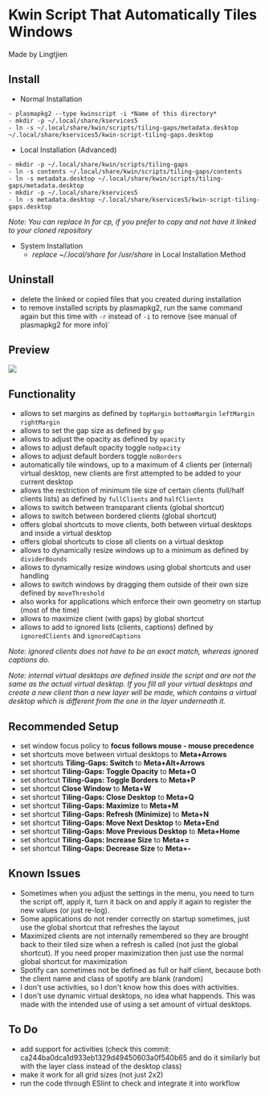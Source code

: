 # Kwin Script That Automatically Tiles Windows
Made by Lingtjien

## Install

- Normal Installation

```
- plasmapkg2 --type kwinscript -i *Name of this directory*
- mkdir -p ~/.local/share/kservices5
- ln -s ~/.local/share/kwin/scripts/tiling-gaps/metadata.desktop ~/.local/share/kservices5/kwin-script-tiling-gaps.desktop
```

- Local Installation (Advanced)

```
- mkdir -p ~/.local/share/kwin/scripts/tiling-gaps
- ln -s contents ~/.local/share/kwin/scripts/tiling-gaps/contents
- ln -s metadata.desktop ~/.local/share/kwin/scripts/tiling-gaps/metadata.desktop
- mkdir -p ~/.local/share/kservices5
- ln -s metadata.desktop ~/.local/share/kservices5/kwin-script-tiling-gaps.desktop
```

*Note: You can replace ln for cp, if you prefer to copy and not have it linked to your cloned repository*

- System Installation
  - *replace ~/.local/share for /usr/share* in Local Installation Method

## Uninstall  

- delete the linked or copied files that you created during installation 
- to remove installed scripts by plasmapkg2, run the same command again but this time with `-r` instead of `-i` to remove (see manual of plasmapkg2 for more info)`

## Preview
![](preview/tiling-gaps.gif)

## Functionality
- allows to set margins as defined by `topMargin` `bottomMargin` `leftMargin` `rightMargin`
- allows to set the gap size as defined by `gap`
- allows to adjust the opacity as defined by `opacity`
- allows to adjust default opacity toggle `noOpacity`
- allows to adjust default borders toggle `noBorders`
- automatically tile windows, up to a maximum of 4 clients per (internal) virtual desktop, new clients are first attempted to be added to your current desktop
- allows the restriction of minimum tile size of certain clients (full/half clients lists) as defined by `fullClients` and `halfClients`
- allows to switch between transparant clients (global shortcut)
- allows to switch between bordered clients (global shortcut)
- offers global shortcuts to move clients, both between virtual desktops and inside a virtual desktop
- offers global shortcuts to close all clients on a virtual desktop
- allows to dynamically resize windows up to a minimum as defined by `dividerBounds`
- allows to dynamically resize windows using global shortcuts and user handling
- allows to switch windows by dragging them outside of their own size defined by `moveThreshold`
- also works for applications which enforce their own geometry on startup (most of the time)
- allows to maximize client (with gaps) by global shortcut
- allows to add to ignored lists (clients, captions) defined by `ignoredClients` and `ignoredCaptions`

*Note: ignored clients does not have to be an exact match, whereas ignored captions do.*

*Note: internal virtual desktops are defined inside the script and are not the same as the actual virtual desktop. If you fill all your virtual desktops and create a new client than a new layer will be made, which contains a virtual desktop which is different from the one in the layer underneath it.*

## Recommended Setup
- set window focus policy to **focus follows mouse - mouse precedence**
- set shortcuts move between virtual desktops to **Meta+Arrows**
- set shortcuts **Tiling-Gaps: Switch** to **Meta+Alt+Arrows**
- set shortcut **Tiling-Gaps: Toggle Opacity** to **Meta+O**
- set shortcut **Tiling-Gaps: Toggle Borders** to **Meta+P**
- set shortcut **Close Window** to **Meta+W**
- set shortcut **Tiling-Gaps: Close Desktop** to **Meta+Q**
- set shortcut **Tiling-Gaps: Maximize** to **Meta+M**
- set shortcut **Tiling-Gaps: Refresh (Minimize)** to **Meta+N**
- set shortcut **Tiling-Gaps: Move Next Desktop** to **Meta+End**
- set shortcut **Tiling-Gaps: Move Previous Desktop** to **Meta+Home**
- set shortcut **Tiling-Gaps: Increase Size** to **Meta+=**
- set shortcut **Tiling-Gaps: Decrease Size** to **Meta+-**

## Known Issues
- Sometimes when you adjust the settings in the menu, you need to turn the script off, apply it, turn it back on and apply it again to register the new values (or just re-log).
- Some applications do not render correctly on startup sometimes, just use the global shortcut that refreshes the layout
- Maximized clients are not internally remembered so they are brought back to their tiled size when a refresh is called (not just the global shortcut). If you need proper maximization then just use the normal global shortcut for maximization
- Spotify can sometimes not be defined as full or half client, because both the client name and class of spotify are blank (random)
- I don't use activities, so I don't know how this does with activities.
- I don't use dynamic virtual desktops, no idea what happends. This was made with the intended use of using a set amount of virtual desktops.

## To Do
- add support for activities (check this commit: ca244ba0dca1d933eb1329d49450603a0f540b65 and do it similarly but with the layer class instead of the desktop class)
- make it work for all grid sizes (not just 2x2)
- run the code through ESlint to check and integrate it into workflow
